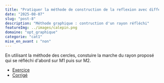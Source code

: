 ```yaml
---
title: "Pratiquer la méthode de construction de la reflexion avec différents miroirs."
date: "2025-08-07"
slug: "post-8"
description: "Méthode graphique : contruction d'un rayon réfléchi"
featureImg: ../images/calepin.png
domaine: "opt_graphique"
categorie: "cat1"
mise_en_avant : "non"
---
```


En utilisant la méthode des cercles, constuire la marche du rayon proposé qui se réfléchi d'abord sur M1 puis sur M2.
* [Exercice](https://files-stock.e-ressources.net/opt_graphique/Reflexion_MP_3_S.pdf)
* [Corrigé](https://files-stock.e-ressources.net/opt_graphique/Reflexion_MP_3_C.pdf)
